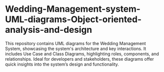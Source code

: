 # Wedding-Management-system-UML-diagrams-Object-oriented-analysis-and-design
This repository contains UML diagrams for the Wedding Management System, showcasing the system's architecture and key interactions. It includes Use Case and Class Diagrams, highlighting roles, components, and relationships. Ideal for developers and stakeholders, these diagrams offer quick insights into the system’s design and functionality.
